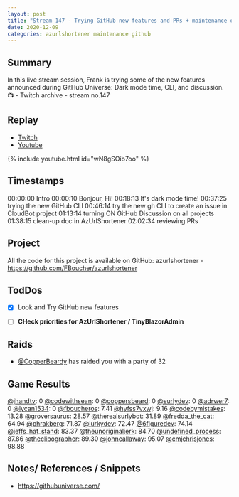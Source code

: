 ```yaml
---
layout: post
title: "Stream 147 - Trying GitHub new features and PRs + maintenance on project AzURLShortener"
date: 2020-12-09
categories: azurlshortener maintenance github
---
```


Summary
-------

In this live stream session, Frank is trying some of the new features announced during GitHub Universe: Dark mode time, CLI, and discussion. 
📺 - Twitch archive - stream no.147

Replay
------

- [Twitch](https://www.twitch.tv/fboucheros)
- [Youtube](https://youtu.be/wN8gSOib7oo)

{% include youtube.html id="wN8gSOib7oo" %}

Timestamps
--------
00:00:00 Intro
00:00:10 Bonjour, Hi!
00:18:13 It's dark mode time!
00:37:25 trying the new GitHub CLI
00:46:14 try the new gh CLI to create an issue in CloudBot project
01:13:14 turning ON GitHub Discussion on all projects
01:38:15 clean-up doc in AzUrlShortener
02:02:34 reviewing PRs


## Project

All the code for this project is available on GitHub: azurlshortener - https://github.com/FBoucher/azurlshortener

## TodDos

- [X] Look and Try GitHub new features
- [ ] **CHeck priorities for AzUrlShortener / TinyBlazorAdmin**


## Raids

- [@CopperBeardy](https://www.twitch.tv/CopperBeardy) has raided you with a party of 32

## Game Results

[@jhandtv](https://www.twitch.tv/jhandtv): 0
[@codewithsean](https://www.twitch.tv/codewithsean): 0
[@coppersbeard](https://www.twitch.tv/coppersbeard): 0
[@surlydev](https://www.twitch.tv/surlydev): 0
[@adrwer7](https://www.twitch.tv/adrwer7): 0
[@lycan1534](https://www.twitch.tv/lycan1534): 0
[@fboucheros](https://www.twitch.tv/fboucheros): 7.41
[@hyfss7vxwj](https://www.twitch.tv/hyfss7vxwj): 9.16
[@codebymistakes](https://www.twitch.tv/codebymistakes): 13.28
[@groversaurus](https://www.twitch.tv/groversaurus): 28.57
[@therealsurlybot](https://www.twitch.tv/therealsurlybot): 31.89
[@fredda_the_cat](https://www.twitch.tv/fredda_the_cat): 64.94
[@phrakberg](https://www.twitch.tv/phrakberg): 71.87
[@lurkydev](https://www.twitch.tv/lurkydev): 72.47
[@6figuredev](https://www.twitch.tv/6figuredev): 74.14
[@jeffs_hat_stand](https://www.twitch.tv/jeffs_hat_stand): 83.37
[@theunoriginaljerk](https://www.twitch.tv/theunoriginaljerk): 84.70
[@undefined_process](https://www.twitch.tv/undefined_process): 87.86
[@theclipographer](https://www.twitch.tv/theclipographer): 89.30
[@johncallaway](https://www.twitch.tv/johncallaway): 95.07
[@cmjchrisjones](https://www.twitch.tv/cmjchrisjones): 98.88

## Notes/ References / Snippets

- https://githubuniverse.com/
